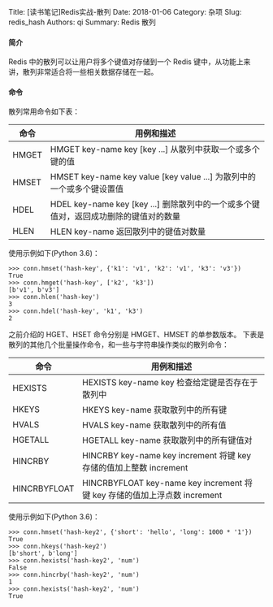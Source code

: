 Title: [读书笔记]Redis实战-散列
Date: 2018-01-06
Category: 杂项
Slug: redis_hash
Authors: qi
Summary: Redis 散列


#### 简介
Redis 中的散列可以让用户将多个键值对存储到一个 Redis 键中，从功能上来讲，散列非常适合将一些相关数据存储在一起。

#### 命令
散列常用命令如下表：

| 命令 | 用例和描述 |
| ---- | ---- |
| HMGET | HMGET key-name key [key ...] 从散列中获取一个或多个键的值 | 
| HMSET | HMSET key-name key value [key value ...] 为散列中的一个或多个键设置值 |
| HDEL | HDEL key-name key [key ...] 删除散列中的一个或多个键值对，返回成功删除的键值对的数量 |
| HLEN | HLEN key-name 返回散列中的键值对数量 |

使用示例如下(Python 3.6)：

    >>> conn.hmset('hash-key', {'k1': 'v1', 'k2': 'v1', 'k3': 'v3'})
    True
    >>> conn.hmget('hash-key', ['k2', 'k3'])
    [b'v1', b'v3']
    >>> conn.hlen('hash-key')
    3
    >>> conn.hdel('hash-key', 'k1', 'k3')
    2

之前介绍的 HGET、HSET 命令分别是 HMGET、HMSET 的单参数版本。
下表是散列的其他几个批量操作命令，和一些与字符串操作类似的散列命令：

| 命令 | 用例和描述 |
| ---- | ---- |
| HEXISTS | HEXISTS key-name key 检查给定键是否存在于散列中 | 
| HKEYS | HKEYS key-name 获取散列中的所有键 | 
| HVALS | HVALS key-name 获取散列中的所有值 | 
| HGETALL | HGETALL key-name 获取散列中的所有键值对 | 
| HINCRBY | HINCRBY key-name key increment 将键 key 存储的值加上整数 increment | 
| HINCRBYFLOAT | HINCRBYFLOAT key-name key increment 将键 key 存储的值加上浮点数 increment | 

使用示例如下(Python 3.6)：

    >>> conn.hmset('hash-key2', {'short': 'hello', 'long': 1000 * '1'})
    True
    >>> conn.hkeys('hash-key2')
    [b'short', b'long']
    >>> conn.hexists('hash-key2', 'num')
    False
    >>> conn.hincrby('hash-key2', 'num')
    1
    >>> conn.hexists('hash-key2', 'num')
    True


